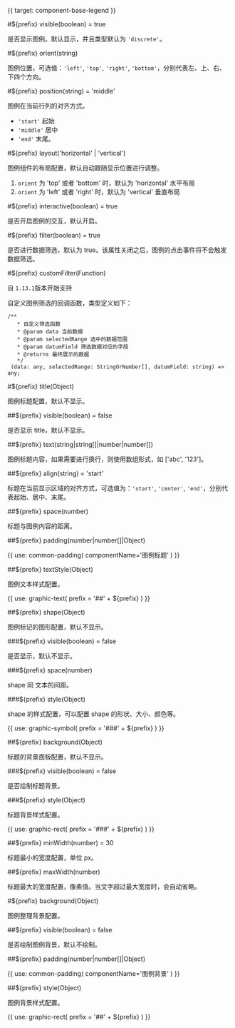 {{ target: component-base-legend }}

<!-- ILegendCommonSpec 图例通用配置 -->

#${prefix} visible(boolean) = true

是否显示图例。默认显示，并且类型默认为 `'discrete'`。

#${prefix} orient(string)

图例位置，可选值：`'left'`, `'top'`, `'right'`, `'bottom'`，分别代表左、上、右、下四个方向。

#${prefix} position(string) = 'middle'

图例在当前行列的对齐方式。

- `'start'` 起始
- `'middle'` 居中
- `'end'` 末尾。

#${prefix} layout('horizontal' | 'vertical')

图例组件的布局配置，默认自动跟随显示位置进行调整。

1. `orient` 为 'top' 或者 'bottom' 时，默认为 'horizontal' 水平布局
2. `orient` 为 'left' 或者 'right' 时，默认为 'vertical' 垂直布局

#${prefix} interactive(boolean) = true

是否开启图例的交互，默认开启。

#${prefix} filter(boolean) = true

是否进行数据筛选，默认为 true。该属性关闭之后，图例的点击事件将不会触发数据筛选。

#${prefix} customFilter(Function)

自 `1.13.1`版本开始支持

自定义图例筛选的回调函数，类型定义如下：

```
/**
   * 自定义筛选函数
   * @param data 当前数据
   * @param selectedRange 选中的数据范围
   * @param datumField 筛选数据对应的字段
   * @returns 最终展示的数据
   */
 (data: any, selectedRange: StringOrNumber[], datumField: string) => any;
```

#${prefix} title(Object)

图例标题配置，默认不显示。

##${prefix} visible(boolean) = false

是否显示 title，默认不显示。

##${prefix} text(string|string[]|number|number[])

图例标题内容，如果需要进行换行，则使用数组形式，如 ['abc', '123']。

##${prefix} align(string) = 'start'

标题在当前显示区域的对齐方式，可选值为：`'start'`, `'center'`, `'end'`，分别代表起始、居中、末尾。

##${prefix} space(number)

标题与图例内容的距离。

##${prefix} padding(number|number[]|Object)

{{ use: common-padding(
  componentName='图例标题'
) }}

##${prefix} textStyle(Object)

图例文本样式配置。

{{ use: graphic-text(
prefix = '##' + ${prefix}
) }}

##${prefix} shape(Object)

图例标记的图形配置，默认不显示。

###${prefix} visible(boolean) = false

是否显示，默认不显示。

###${prefix} space(number)

shape 同 文本的间距。

###${prefix} style(Object)

shape 的样式配置，可以配置 shape 的形状、大小、颜色等。

{{ use: graphic-symbol(
  prefix = '###' + ${prefix}
) }}

##${prefix} background(Object)

标题的背景面板配置，默认不显示。

###${prefix} visible(boolean) = false

是否绘制标题背景。

###${prefix} style(Object)

标题背景样式配置。

{{
  use: graphic-rect(
    prefix = '###' + ${prefix}
  )
}}

##${prefix} minWidth(number) = 30

标题最小的宽度配置，单位 px。

##${prefix} maxWidth(number)

标题最大的宽度配置，像素值。当文字超过最大宽度时，会自动省略。

#${prefix} background(Object)

图例整理背景配置。

##${prefix} visible(boolean) = false

是否绘制图例背景，默认不绘制。

##${prefix} padding(number|number[]|Object)

{{ use: common-padding(
  componentName='图例背景'
) }}

##${prefix} style(Object)

图例背景样式配置。

{{
  use: graphic-rect(
    prefix = '##' + ${prefix}
  )
}}
